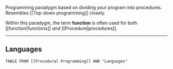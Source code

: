 Programming paradygm based on dividing your program into procedures.
Resembles [[Top-down programming]] closely.

Within this paradygm, the term **function** is often used for both [[function|functions]] _and_ [[Procedure|procedures]].

---

## Languages

```dataview
TABLE FROM [[Procedural Programming]] AND "Languages"
```